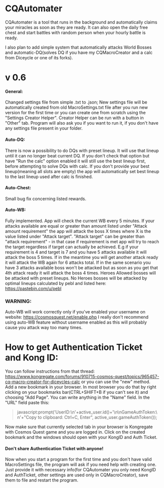# CQAutomater

CQAutomater is a tool that runs in the background and automatically claims your miracles as soon as they are ready. It can also open the daily free chest and start battles with random person when your hourly battle is ready.

I also plan to add simple system that automatically attacks World Bosses and automatic-DQ(solves DQ if you have my CQMacroCreator and a calc from Diceycle or one of its forks).

# v 0.6
#### General: 
Changed settings file from simple .txt to .json; New settings file will be automatically created from old MacroSettings.txt file after you run new version for the first time or you can create one from scratch using the "Settings Creator Helper". Creator Helper can be run with a button in "Other" tab. Program will also ask you if you want to run it, if you don't have any settings file present in your folder.
#### Auto-DQ: 
There is now a possibility to do DQs with preset lineup. It will use that lineup until it can no longer beat current DQ. If you don't check that option but have "Run the calc" option enabled it will still use the best lineup first, before attempting to solve DQs with calc. If you don't provide your best lineup(meaning all slots are empty) the app will automatically set best lineup to the last lineup used after calc is finished. 

#### Auto-Chest:
Small bug fix concerning listed rewards.

#### Auto-WB: 
Fully implemented. App will check the current WB every 5 minutes. If your attacks available are equal or greater than amount listed under "Attack amount requirement" the app will attack the boss X times where X is the value listed under "Attack target". "Attack target" can be greater than "attack requirement" - in that case if requirement is met app will try to reach the target regardless if target can actually be achieved. E.g if your requirement is 4 and target is 7 and you have 5 attacks available it will attack the boss 5 times. If in the meantime you will get another attack ready it will attack the WB again for 6 attacks total. If in the same scenario you have 3 attacks available boss won't be attacked but as soon as you get that 4th attack ready it will attack the boss 4 times.
Heroes Allowed bosses will be attacked with preset lineups. No Heroes bosses will be attacked by optimal lineups calculated by pebl and listed here: https://pastebin.com/u/pebl

### WARNING: 
Auto-WB will work correctly only if you've enabled your username on website: https://cosmosquest.net/enable.php
I really don't recommend using auto-WB feature without username enabled as this will probably cause you attack way too many times. 

# How to get Authentication Ticket and Kong ID:

You can follow instructions from that thread: https://www.kongregate.com/forums/910715-cosmos-quest/topics/965457-cq-macro-creator-for-diceycles-calc
or
you can use the "new" method. 
Add a new bookmark in your browser. In most browser you do that by right clicking on your bookmarks bar(CTRL+SHIFT+B if you can't see it) and choosing "Add Page". You can write anything in the "Name" field. In the "URL" field paste this:
>javascript:prompt('UserID:\n'+active_user.id()+'\n\nGameAuthToken:\n'+"Copy to clipboard: Ctrl+C, Enter", active_user.gameAuthToken());

Now make sure that currently selected tab in your browser is Kongregate with Cosmos Quest game and you are logged in. Click on the created bookmark and the windows should open with your KongID and Auth Ticket.

#### Don't share Authentication Ticket with anyone!

Now when you start a program for the first time and you don't have valid MacroSettings file, the program will ask if you need help with creating one. Just provide it with necessary info(for CQAutomater you only need KongID and AuthTicket, other settings are used only in CQMacroCreator), save them to file and restart the program.
